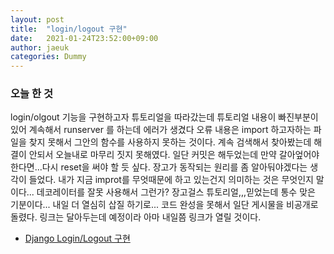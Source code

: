 ```yaml
---
layout: post
title:  "login/logout 구현"
date:   2021-01-24T23:52:00+09:00
author: jaeuk
categories: Dummy
---
```


### **오늘 한 것**
login/olgout 기능을 구현하고자 튜토리얼을 따라갔는데 튜토리얼 내용이 빠진부분이 있어 계속해서 runserver 를 하는데 에러가 생겼다
오류 내용은 import 하고자하는 파일을 찾지 못해서 그안의 함수를 사용하지 못하는 것이다.
계속 검색해서 찾아봤는데 해결이 안되서 오늘내로 마무리 짓지 못해였다. 
일단 커밋은 해두었는데 만약 갈아엎어야한다면...다시 reset을 써야 할 듯 싶다.
장고가 동작되는 원리를 좀 알아둬야겠다는 생각이 들었다. 내가 지금 improt를 무엇때문에 하고 있는건지 의미하는 것은 무엇인지 말이다...
데코레이터를 잘못 사용해서 그런가? 장고걸스 튜토리얼,,,믿었는데 통수 맞은 기분이다...
내일 더 열심히 삽질 하기로... 코드 완성을 못해서 일단 게시물을 비공개로 돌렸다. 링크는 달아두는데 예정이라 아마 내일쯤 링크가 열릴 것이다.

- [Django Login/Logout 구현 ](https://nyanguk.tistory.com/26)